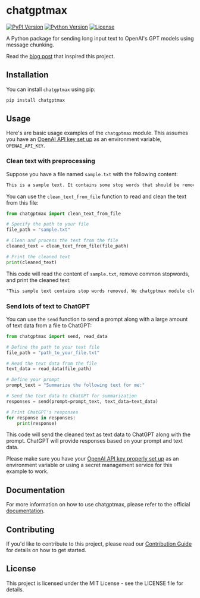 # chatgptmax

[![PyPI Version](https://img.shields.io/pypi/v/chatgptmax)](https://pypi.org/project/chatgptmax/)
[![Python Version](https://img.shields.io/pypi/pyversions/chatgptmax)](https://pypi.org/project/chatgptmax/)
[![License](https://img.shields.io/pypi/l/chatgptmax)](https://github.com/victoriadrake/chatgptmax/blob/main/LICENSE)

A Python package for sending long input text to OpenAI's GPT models using message chunking.

Read the [blog post](https://victoria.dev/blog/how-to-send-long-text-input-to-chatgpt-using-the-openai-api/) that inspired this project.

## Installation

You can install `chatgptmax` using pip:

```bash
pip install chatgptmax
```

## Usage

Here's are basic usage examples of the `chatgptmax` module. This assumes you have an [OpenAI API key set up](/docs/set_up_openai_api_key.md) as an environment variable, `OPENAI_API_KEY`.

### Clean text with preprocessing

Suppose you have a file named `sample.txt` with the following content:

```txt
This is a sample text. It contains some stop words that should be removed. We will use the chatgptmax module to clean and process this text.
```

You can use the `clean_text_from_file` function to read and clean the text from this file:

```python
from chatgptmax import clean_text_from_file

# Specify the path to your file
file_path = "sample.txt"

# Clean and process the text from the file
cleaned_text = clean_text_from_file(file_path)

# Print the cleaned text
print(cleaned_text)
```

This code will read the content of `sample.txt`, remove common stopwords, and print the cleaned text:

```txt
"This sample text contains stop words removed. We chatgptmax module clean process text."
```

### Send lots of text to ChatGPT

You can use the `send` function to send a prompt along with a large amount of text data from a file to ChatGPT:

```python
from chatgptmax import send, read_data

# Define the path to your text file
file_path = "path_to_your_file.txt"

# Read the text data from the file
text_data = read_data(file_path)

# Define your prompt
prompt_text = "Summarize the following text for me:"

# Send the text data to ChatGPT for summarization
responses = send(prompt=prompt_text, text_data=text_data)

# Print ChatGPT's responses
for response in responses:
    print(response)

```

This code will send the cleaned text as text data to ChatGPT along with the prompt. ChatGPT will provide responses based on your prompt and text data.

Please make sure you have your [OpenAI API key properly set up](/docs/set_up_openai_api_key.md) as an environment variable or using a secret management service for this example to work.

## Documentation

For more information on how to use chatgptmax, please refer to the official [documentation](/docs/).

## Contributing

If you'd like to contribute to this project, please read our [Contribution Guide](CONTRIBUTING.md) for details on how to get started.

## License

This project is licensed under the MIT License - see the LICENSE file for details.
